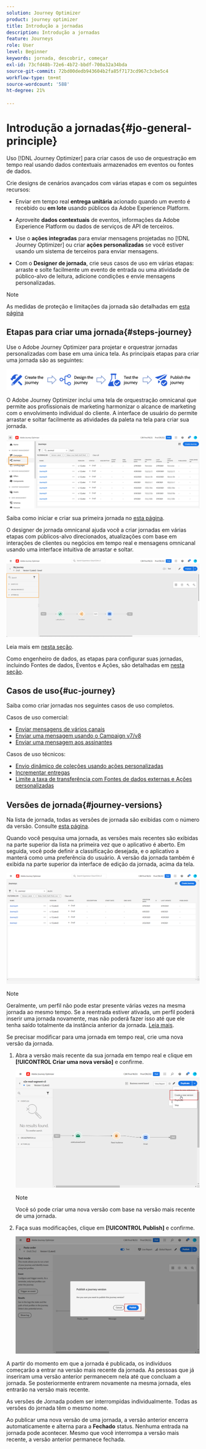 ```yaml
---
solution: Journey Optimizer
product: journey optimizer
title: Introdução a jornadas
description: Introdução a jornadas
feature: Journeys
role: User
level: Beginner
keywords: jornada, descobrir, começar
exl-id: 73cfd48b-72e6-4b72-bbdf-700a32a34bda
source-git-commit: 72bd00dedb943604b2fa85f7173cd967c3cbe5c4
workflow-type: tm+mt
source-wordcount: '588'
ht-degree: 21%

---
```



# Introdução a jornadas{#jo-general-principle}

Uso [!DNL Journey Optimizer] para criar casos de uso de orquestração em tempo real usando dados contextuais armazenados em eventos ou fontes de dados.

Crie designs de cenários avançados com várias etapas e com os seguintes recursos:

* Enviar em tempo real **entrega unitária** acionado quando um evento é recebido ou **em lote** usando públicos da Adobe Experience Platform.

* Aproveite **dados contextuais** de eventos, informações da Adobe Experience Platform ou dados de serviços de API de terceiros.

* Use o **ações integradas** para enviar mensagens projetadas no [!DNL Journey Optimizer] ou criar **ações personalizadas** se você estiver usando um sistema de terceiros para enviar mensagens.

* Com o **Designer de jornada**, crie seus casos de uso em várias etapas: arraste e solte facilmente um evento de entrada ou uma atividade de público-alvo de leitura, adicione condições e envie mensagens personalizadas.


>[!NOTE]
>
>As medidas de proteção e limitações da jornada são detalhadas em [esta página](../start/guardrails.md)

## Etapas para criar uma jornada{#steps-journey}

Use o Adobe Journey Optimizer para projetar e orquestrar jornadas personalizadas com base em uma única tela. As principais etapas para criar uma jornada são as seguintes:

![](assets/journey-creation-process.png)

O Adobe Journey Optimizer inclui uma tela de orquestração omnicanal que permite aos profissionais de marketing harmonizar o alcance de marketing com o envolvimento individual do cliente. A interface de usuário do permite arrastar e soltar facilmente as atividades da paleta na tela para criar sua jornada.

![](assets/interface-journeys.png)

Saiba como iniciar e criar sua primeira jornada no [esta página](journey-gs.md).

O designer de jornada omnicanal ajuda você a criar jornadas em várias etapas com públicos-alvo direcionados, atualizações com base em interações de clientes ou negócios em tempo real e mensagens omnicanal usando uma interface intuitiva de arrastar e soltar.

![](assets/journey38.png)

Leia mais em [nesta seção](using-the-journey-designer.md).

Como engenheiro de dados, as etapas para configurar suas jornadas, incluindo Fontes de dados, Eventos e Ações, são detalhadas em [nesta seção](../configuration/about-data-sources-events-actions.md).


## Casos de uso{#uc-journey}

Saiba como criar jornadas nos seguintes casos de uso completos.

Casos de uso comercial:

* [Enviar mensagens de vários canais](journeys-uc.md)
* [Enviar uma mensagem usando o Campaign v7/v8](ajo-ac.md)
* [Enviar uma mensagem aos assinantes](message-to-subscribers-uc.md)

Casos de uso técnicos:

* [Envio dinâmico de coleções usando ações personalizadas](collections.md)
* [Incrementar entregas](ramp-up-deliveries-uc.md)
* [Limite a taxa de transferência com Fontes de dados externas e Ações personalizadas](limit-throughput.md)

## Versões de jornada{#journey-versions}

Na lista de jornada, todas as versões de jornada são exibidas com o número da versão. Consulte [esta página](../building-journeys/using-the-journey-designer.md).

Quando você pesquisa uma jornada, as versões mais recentes são exibidas na parte superior da lista na primeira vez que o aplicativo é aberto. Em seguida, você pode definir a classificação desejada, e o aplicativo a manterá como uma preferência do usuário. A versão da jornada também é exibida na parte superior da interface de edição da jornada, acima da tela.

![](assets/journeyversions1.png)

>[!NOTE]
>
>Geralmente, um perfil não pode estar presente várias vezes na mesma jornada ao mesmo tempo. Se a reentrada estiver ativada, um perfil poderá inserir uma jornada novamente, mas não poderá fazer isso até que ele tenha saído totalmente da instância anterior da jornada. [Leia mais](end-journey.md).

Se precisar modificar para uma jornada em tempo real, crie uma nova versão da jornada.

1. Abra a versão mais recente da sua jornada em tempo real e clique em **[!UICONTROL Criar uma nova versão]** e confirme.

   ![](assets/journeyversions2.png)

   >[!NOTE]
   >
   >Você só pode criar uma nova versão com base na versão mais recente de uma jornada.

1. Faça suas modificações, clique em **[!UICONTROL Publish]** e confirme.

   ![](assets/journeyversions3.png)

A partir do momento em que a jornada é publicada, os indivíduos começarão a entrar na versão mais recente da jornada. As pessoas que já inseriram uma versão anterior permanecem nela até que concluam a jornada. Se posteriormente entrarem novamente na mesma jornada, eles entrarão na versão mais recente.

As versões de Jornada podem ser interrompidas individualmente. Todas as versões do jornada têm o mesmo nome.

Ao publicar uma nova versão de uma jornada, a versão anterior encerra automaticamente e alterna para a **Fechado** status. Nenhuma entrada na jornada pode acontecer. Mesmo que você interrompa a versão mais recente, a versão anterior permanece fechada.
